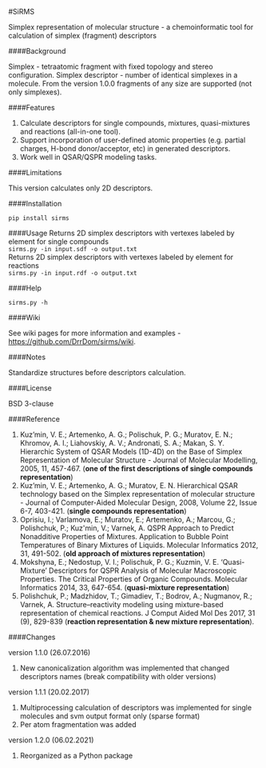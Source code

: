 #SiRMS

Simplex representation of molecular structure - a chemoinformatic tool for calculation of simplex (fragment) descriptors

####Background

Simplex - tetraatomic fragment with fixed topology and stereo configuration.
Simplex descriptor - number of identical simplexes in a molecule.
From the version 1.0.0 fragments of any size are supported (not only simplexes).

####Features

1. Calculate descriptors for single compounds, mixtures, quasi-mixtures and reactions (all-in-one tool).
2. Support incorporation of user-defined atomic properties (e.g. partial charges, H-bond donor/acceptor, etc) in generated descriptors.
3. Work well in QSAR/QSPR modeling tasks.

####Limitations

This version calculates only 2D descriptors.

####Installation

`pip install sirms`

####Usage
Returns 2D simplex descriptors with vertexes labeled by element for single compounds  
`sirms.py -in input.sdf -o output.txt`  
Returns 2D simplex descriptors with vertexes labeled by element for reactions  
`sirms.py -in input.rdf -o output.txt`  

####Help

`sirms.py -h`

####Wiki

See wiki pages for more information and examples - https://github.com/DrrDom/sirms/wiki.

####Notes

Standardize structures before descriptors calculation.

####License

BSD 3-clause

####Reference

1. Kuz’min, V. E.; Artemenko, A. G.; Polischuk, P. G.; Muratov, E. N.; Khromov, A. I.; Liahovskiy, A. V.; Andronati, S. A.; Makan, S. Y. Hierarchic System of QSAR Models (1D-4D) on the Base of Simplex Representation of Molecular Structure - Journal of Molecular Modelling, 2005, 11, 457-467. (**one of the first descriptions of single compounds representation**)
2. Kuz’min, V. E.; Artemenko, A. G.; Muratov, E. N. Hierarchical QSAR technology based on the Simplex representation of molecular structure - Journal of Computer-Aided Molecular Design, 2008, Volume 22, Issue 6-7, 403-421. (**single compounds representation**)
3. Oprisiu, I.; Varlamova, E.; Muratov, E.; Artemenko, A.; Marcou, G.; Polishchuk, P.; Kuz'min, V.; Varnek, A. QSPR Approach to Predict Nonadditive Properties of Mixtures. Application to Bubble Point Temperatures of Binary Mixtures of Liquids. Molecular Informatics 2012, 31, 491-502. (**old approach of mixtures representation**)
4. Mokshyna, E.; Nedostup, V. I.; Polischuk, P. G.; Kuzmin, V. E. ‘Quasi-Mixture’ Descriptors for QSPR Analysis of Molecular Macroscopic Properties. The Critical Properties of Organic Compounds. Molecular Informatics 2014, 33, 647-654. (**quasi-mixture representation**)
5. Polishchuk, P.; Madzhidov, T.; Gimadiev, T.; Bodrov, A.; Nugmanov, R.; Varnek, A. Structure–reactivity modeling using mixture-based representation of chemical reactions. J Comput Aided Mol Des 2017, 31 (9), 829-839 (**reaction representation & new mixture representation**).

####Changes

version 1.1.0 (26.07.2016)
1) New canonicalization algorithm was implemented that changed descriptors names (break compatibility with older versions)

version 1.1.1 (20.02.2017)
1) Multiprocessing calculation of descriptors was implemented for single molecules and svm output format only (sparse format)
2) Per atom fragmentation was added

version 1.2.0 (06.02.2021)
1) Reorganized as a Python package